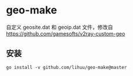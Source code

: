 # geo-make
自定义 geosite.dat 和 geoip.dat 文件，修改自 https://github.com/gamesofts/v2ray-custom-geo
## 安装
```shell
go install -v github.com/lihuu/geo-make@master
```


